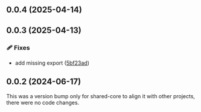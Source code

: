 ## 0.0.4 (2025-04-14)

## 0.0.3 (2025-04-13)

### 🩹 Fixes

- add missing export ([5bf23ad](https://github.com/hung4564/vue-library/commit/5bf23ad))

## 0.0.2 (2024-06-17)

This was a version bump only for shared-core to align it with other projects, there were no code changes.
